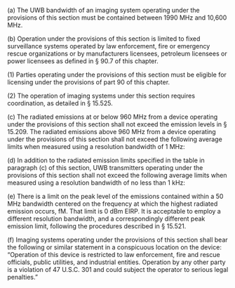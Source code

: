 (a) The UWB bandwidth of an imaging system operating under the provisions of this section must be contained between 1990 MHz and 10,600 MHz.

(b) Operation under the provisions of this section is limited to fixed surveillance systems operated by law enforcement, fire or emergency rescue organizations or by manufacturers licensees, petroleum licensees or power licensees as defined in § 90.7 of this chapter.

(1) Parties operating under the provisions of this section must be eligible for licensing under the provisions of part 90 of this chapter.

(2) The operation of imaging systems under this section requires coordination, as detailed in § 15.525.

(c) The radiated emissions at or below 960 MHz from a device operating under the provisions of this section shall not exceed the emission levels in § 15.209. The radiated emissions above 960 MHz from a device operating under the provisions of this section shall not exceed the following average limits when measured using a resolution bandwidth of 1 MHz:

(d) In addition to the radiated emission limits specified in the table in paragraph (c) of this section, UWB transmitters operating under the provisions of this section shall not exceed the following average limits when measured using a resolution bandwidth of no less than 1 kHz:

(e) There is a limit on the peak level of the emissions contained within a 50 MHz bandwidth centered on the frequency at which the highest radiated emission occurs, fM. That limit is 0 dBm EIRP. It is acceptable to employ a different resolution bandwidth, and a correspondingly different peak emission limit, following the procedures described in § 15.521.

(f) Imaging systems operating under the provisions of this section shall bear the following or similar statement in a conspicuous location on the device: “Operation of this device is restricted to law enforcement, fire and rescue officials, public utilities, and industrial entities. Operation by any other party is a violation of 47 U.S.C. 301 and could subject the operator to serious legal penalties.”

